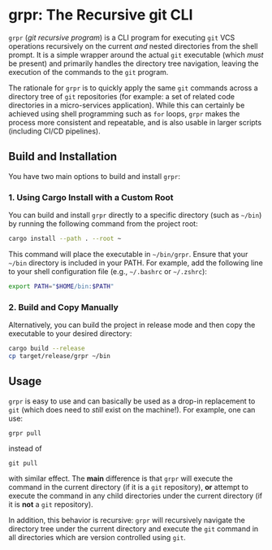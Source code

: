 # grpr: The Recursive git CLI

`grpr` (_git recursive program_) is a CLI program for executing `git` VCS
operations recursively on the current _and_ nested directories from the shell
prompt. It is a simple wrapper around the actual `git` executable (which _must_
be present) and primarily handles the directory tree navigation, leaving the
execution of the commands to the `git` program.

The rationale for `grpr` is to quickly apply the same `git` commands across a
directory tree of `git` repositories (for example: a set of related code
directories in a micro-services application). While this can certainly be
achieved using shell programming such as `for` loops, `grpr` makes the process
more consistent and repeatable, and is also usable in larger scripts (including
CI/CD pipelines).

## Build and Installation

You have two main options to build and install `grpr`:

### 1. Using Cargo Install with a Custom Root

You can build and install `grpr` directly to a specific directory (such as 
`~/bin`) by running the following command from the project root:

```bash
cargo install --path . --root ~
```

This command will place the executable in `~/bin/grpr`. Ensure that your
`~/bin` directory is included in your PATH. For example, add the following line
to your shell configuration file (e.g., `~/.bashrc` or `~/.zshrc`):

```bash
export PATH="$HOME/bin:$PATH"
```

### 2. Build and Copy Manually

Alternatively, you can build the project in release mode and then copy the
executable to your desired directory:

```bash
cargo build --release
cp target/release/grpr ~/bin
```

## Usage

`grpr` is easy to use and can basically be used as a drop-in replacement to
`git` (which does need to _still_ exist on the machine!). For example, one can
use:

    grpr pull

instead of

    git pull

with similar effect. The **main** difference is that `grpr` will execute the
command in the current directory (if it is a `git` repository), **or** attempt
to execute the command in any child directories under the current directory (if
it is **not** a `git` repository).

In addition, this behavior is recursive: `grpr` will recursively navigate the
directory tree under the current directory and execute the `git` command in all
directories which are version controlled using `git`.

[//]: # (TODO: Define the behavior for git repos with modules. `grpr` probably
[//]: # should ignore the module)
